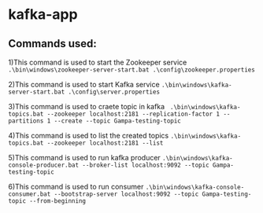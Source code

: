 # kafka-app
## Commands used:

1)This command is used to start the Zookeeper service
``.\bin\windows\zookeeper-server-start.bat .\config\zookeeper.properties `` 

2)This command is used to start Kafka service
`` .\bin\windows\kafka-server-start.bat .\config\server.properties ``

3)This command is used to craete topic in kafka 
`` .\bin\windows\kafka-topics.bat --zookeeper localhost:2181 --replication-factor 1 --partitions 1 --create --topic Gampa-testing-topic``

4)This command is used to list the created topics
``.\bin\windows\kafka-topics.bat --zookeeper localhost:2181 --list ``

5)This command is used to run kafka producer
``.\bin\windows\kafka-console-producer.bat --broker-list localhost:9092 --topic Gampa-testing-topic``

6)This command is used to run consumer
``.\bin\windows\kafka-console-consumer.bat --bootstrap-server localhost:9092 --topic Gampa-testing-topic --from-beginning ``
